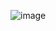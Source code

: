 ![image](https://github.com/dmitriy-deomin/Find_pazl/assets/24498817/6bdc6dc0-a180-42f2-964a-e7b58f9bebb1)
